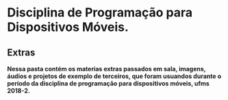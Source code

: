 ﻿# Disciplina de Programação para Dispositivos Móveis.

## Extras
<strong> Nessa pasta contém os materias extras passados em sala, imagens, áudios e projetos de exemplo de terceiros, que foram usuandos durante o período da disciplina de programação para dispositivos móveis, ufms 2018-2.</strong> 